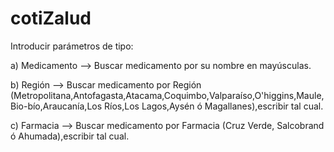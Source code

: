 # cotiZalud
Introducir parámetros de tipo:

a) Medicamento --> Buscar medicamento por su nombre en mayúsculas.

b) Región --> Buscar medicamento por Región (Metropolitana,Antofagasta,Atacama,Coquimbo,Valparaíso,O'higgins,Maule,Bio-bío,Araucanía,Los Ríos,Los Lagos,Aysén ó Magallanes),escribir tal cual.

c) Farmacia --> Buscar medicamento por Farmacia (Cruz Verde, Salcobrand ó Ahumada),escribir tal cual.
